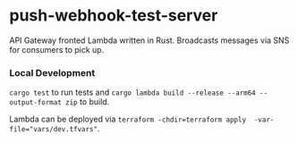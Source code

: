 # push-webhook-test-server

API Gateway fronted Lambda written in Rust. Broadcasts messages via SNS for consumers to pick up.

### Local Development

`cargo test` to run tests and `cargo lambda build --release --arm64 --output-format zip` to build.

Lambda can be deployed via `terraform -chdir=terraform apply  -var-file="vars/dev.tfvars"`.
